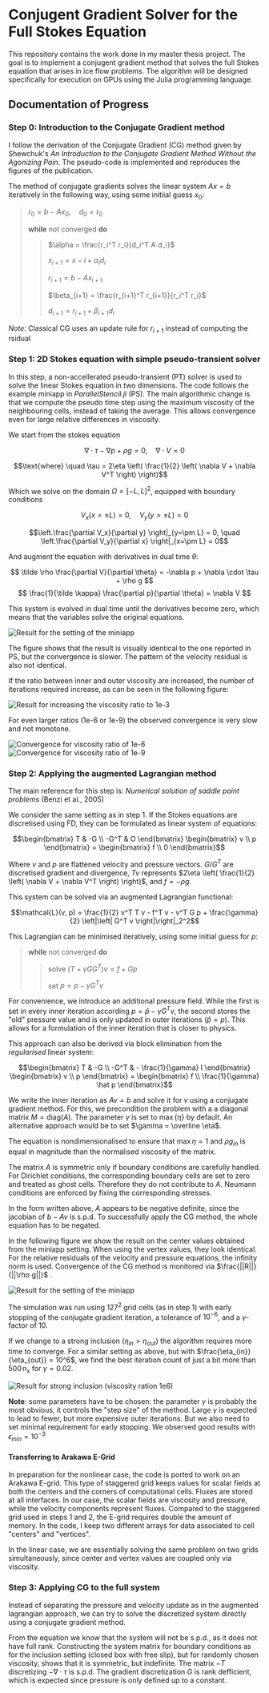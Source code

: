 # Conjugent Gradient Solver for the Full Stokes Equation

This repository contains the work done in my master thesis project. The goal is to implement a conjugent gradient method that solves the full Stokes equation that arises in ice flow problems. The algorithm will be designed specifically for execution on GPUs using the Julia programming language.

## Documentation of Progress

### Step 0: Introduction to the Conjugate Gradient method

I follow the derivation of the Conjugate Gradient (CG) method given by Shewchuk's *An Introduction to the Conjugate Gradient Method Without the Agonizing Pain*. The pseudo-code is implemented and reproduces the figures of the publication.

The method of conjugate gradients solves the linear system $Ax = b$ iteratively in the following way, using some initiial guess $x_0$:

> $r_0 = b - Ax_0, \quad d_0 = r_0$
>
> **while** not converged **do**
>>
>> $\alpha = \frac{r_i^T r_i}{d_i^T A d_i}$
>>
>> $x_{i+1} = x-i + \alpha_i d_i$
>>
>> $r_{i+1} = b - A x_{i+1}$
>>
>> $\beta_{i+1} = \frac{r_{i+1}^T r_{i+1}}{r_i^T r_i}$
>>
>> $d_{i+1} = r_{i+1} + \beta_{i+1} d_i$

*Note:* Classical CG uses an update rule for $r_{i+1}$ instead of computing the rsidual

### Step 1: 2D Stokes equation with simple pseudo-transient solver

In this step, a non-accellerated pseudo-transient (PT) solver is used to solve the linear Stokes equation in two dimensions. The code follows the example miniapp in *ParallelStencil.jl* (PS). The main algorithmic change is that we compute the pseudo time step using the maximum viscosity of the neighbouring cells, instead of taking the average. This allows convergence even for large relative differences in viscosity.

We start from the stokes equation
```math
\nabla \cdot \tau - \nabla p + \rho g = 0, \quad
\nabla \cdot V = 0
```
```math
\text{where} \quad \tau = 2\eta \left( \frac{1}{2} \left( \nabla V + \nabla V^T \right) \right)
```

Which we solve on the domain $\Omega = [-L, L]^2$, equipped with boundary conditions

```math
V_x(x=\pm L) = 0,  \quad
V_y(y=\pm L) = 0
```
```math
\left.\frac{\partial V_x}{\partial y} \right|_{y=\pm L}  = 0, \quad
\left.\frac{\partial V_y}{\partial x} \right|_{x=\pm L} = 0
```

And augment the equation with derivatives in dual time $\theta$:

$$
\tilde \rho \frac{\partial V}{\partial \theta} = -\nabla p + \nabla \cdot \tau + \rho g
$$
$$
\frac{1}{\tilde \kappa} \frac{\partial p}{\partial \theta} = \nabla V
$$

This system is evolved in dual time until the derivatives become zero, which means that the variables solve the original equations. 


![Result for the setting of the miniapp](figures/1_result_miniapp.png)

The figure shows that the result is visually identical to the one reported in PS, but the convergence is slower. The pattern of the velocity residual is also not identical.

If the ratio between inner and outer viscosity are increased, the number of iterations required increase, as can be seen in the following figure:

![Result for increasing the viscosity ratio to 1e-3](figures/1_result_minus3.png)

For even larger ratios (1e-6 or 1e-9) the observed convergence is very slow and not monotone. 

![Convergence for viscosity ratio of 1e-6](figures/1_convergence_minus6.png)
![Convergence for viscosity ratio of 1e-9](figures/1_convergence_minus9.png)


### Step 2: Applying the augmented Lagrangian method

The main reference for this step is: *Numerical solution of saddle point problems* (Benzi et al., 2005)

We consider the same setting as in step 1. If the Stokes equations are discretised using FD, they can be formulated as linear system of equations:

```math
\begin{bmatrix}
T & -G \\
-G^T & O
\end{bmatrix}
\begin{bmatrix}
v \\
p
\end{bmatrix}
= 
\begin{bmatrix}
f \\ 
0
\end{bmatrix}
```

Where $v$ and $p$ are flattened velocity and pressure vectors. $G / G^T$ are discretised gradient and divergence, $T v$ represents $2\eta \left( \frac{1}{2} \left( \nabla V + \nabla V^T \right) \right)$, and $f = - \rho g$.

This system can be solved via an augmented Lagrangian functional:

```math
\mathcal{L}(v, p) = \frac{1}{2} v^T T v - f^T v - v^T G p + \frac{\gamma}{2} \left|\left| G^T v \right|\right|_2^2
```

This Lagrangian can be minimised iteratively, using some initial guess for $p$:

> **while** not converged **do**
>
>> solve $(T + \gamma G G^T) v = f + G p$
>>
>> set $p = p - \gamma G^T v$

For convenience, we introduce an additional pressure field. While the first is set in every inner iteration according $p = \hat p - \gamma G^T v$, the second stores the "old" pressure value and is only updated in outer iterations ($\hat p = p$). This allows for a formulation of the inner iteration that is closer to physics.

This approach can also be derived via block elimination from the *regularised* linear system:

```math
\begin{bmatrix}
T & -G \\
-G^T & - \frac{1}{\gamma} I
\end{bmatrix}
\begin{bmatrix}
v \\
p
\end{bmatrix}
= 
\begin{bmatrix}
f \\ 
\frac{1}{\gamma} \hat p
\end{bmatrix}
```
We write the inner iteration as $Av = b$ and solve it  for $v$ using a conjugate gradient method. For this, we precondition the problem with a a diagonal matrix $M = \mathrm{diag}(A)$. The parameter $\gamma$ is set to $\max\{\eta\}$ by default. An alternative approach would be to set $\gamma = \overline \eta$.

The equation is nondimensionalised to ensure that $\max{\eta} = 1$ and $\rho g_{in}$ is equal in magnitude than the normalised viscosity of the matrix.

The matrix $A$ is symmetric only if boundary conditions are carefully handled. For Dirichlet conditions, the corresponding boundary cells are set to zero and treated as ghost cells. Therefore they do not contribute to $A$. Neumann conditions are enforced by fixing the corresponding stresses.

In the form written above, $A$ appears to be negative definite, since the jacobian of $b - Av$ is s.p.d. To successfully apply the CG method, the whole equation has to be negated.

In the following figure we show the result on the center values obtained from the miniapp setting. When using the vertex values, they look identical. For the relative residuals of the  velocity and pressure equations, the infinity norm is used. Convergence of the CG method is monitored via 
$\frac{||R||}{||\rho g||}$
.

![Result for the setting of the miniapp](figures/2_output_miniapp_10.png)

The simulation was run using $127^2$ grid cells (as in step 1) with early stopping of the conjugate gradient iteration, a tolerance of $10^{-6}$, and a $\gamma$-factor of $10$.

If we change to a strong inclusion ($\eta_{in} > \eta_{out}$) the algorithm requires more time to converge. For a similar setting as above, but with $\frac{\eta_{in}}{\eta_{out}} = 10^6$, we find the best iteration count of just a bit more than $500\,\mathrm{n_x}$ for $\gamma = 0.02$.

![Result for strong inclusion (viscosity ration 1e6)](figures/2_output_plus6_pt02.png)


**Note**: some parameters have to be chosen: the parameter $\gamma$ is probably the most obvious, it controls the "step size" of the method. Large $\gamma$ is expected to lead to fewer, but more expensive outer iterations. But we also need to set minimal requirement for early stopping. We observed good results with $\epsilon_{min} = 10^{-3}$


#### Transferring to Arakawa E-Grid
In preparation for the nonlinear case, the code is ported to work on an Arakawa E-grid. This type of staggered grid keeps values for scalar fields at both the centers and the corners of computational cells. Fluxes are stored at all interfaces. In our case, the scalar fields are viscosity and pressure, while the velocity components represent fluxes. Compared to the staggered grid used in steps 1 and 2, the E-grid requires double the amount of memory. In the code, I keep two different arrays for data associated to cell "centers" and "vertices".

In the linear case, we are essentially solving the same problem on two grids simultaneously, since center and vertex values are coupled only via viscosity. 


### Step 3: Applying CG to the full system

Instead of separating the pressure and velocity update as in the augmented lagrangian approach, we can try to solve the discretized system directly using a conjugate gradient method.

From the equation we know that the system will not be s.p.d., as it does not have full rank. Constructing the system matrix for boundary conditions as for the inclusion setting (closed box with free slip), but for randomly chosen viscosity, shows that it is symmetric, but indefinite. The matrix $-T$ discretizing $- \nabla \cdot \tau$ is s.p.d. The gradient discretization $G$ is rank defficient, which is expected since pressure is only defined up to a constant.
